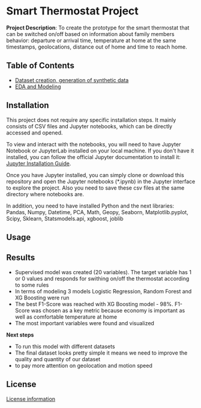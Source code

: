 # Smart Thermostat Project

**Project Description**: To create the prototype for the smart thermostat that can be 
switched on/off based on information about family members behavior: departure or arrival time, 
temperature at home at the same timestamps, geolocations, distance out of home and time to reach home.


## Table of Contents
- [Dataset creation, generation of synthetic data](dataset_sample_thermostat.ipynb)
- [EDA and Modeling](Prototype_EDA_Modeling.ipynb)

## Installation
This project does not require any specific installation steps. It mainly consists of CSV files and Jupyter notebooks, which can be directly accessed and opened.

To view and interact with the notebooks, you will need to have Jupyter Notebook or JupyterLab installed on your local machine. If you don't have it installed, you can follow the official Jupyter documentation to install it: [Jupyter Installation Guide](https://jupyter.org/install).

Once you have Jupyter installed, you can simply clone or download this repository and open the Jupyter notebooks (*.ipynb) in the Jupyter interface to explore the project. Also you need to save these csv files at the same directory where notebooks are.

In addition, you need to have installed Python and the next libraries: Pandas, Numpy, Datetime, PCA, Math, Geopy, Seaborn, Matplotlib.pyplot, Scipy, Sklearn, Statsmodels.api, xgboost, joblib


## Usage



## Results
- Supervised model was created (20 variables). The target variable has 1 or 0 values and responds for swithing on/off the thermostat according to some rules
- In terms of modeling 3 models Logistic Regression, Random Forest and XG Boosting were run
- The best F1-Score was reached with XG Boosting model - 98%. F1-Score was chosen as a key metric because economy is important as well as comfortable temperature at home
- The most important variables were found and visualized

**Next steps**
- To run this model with different datasets 
- The final dataset looks pretty simple it means we need to improve the quality and quantity of our dataset
- to pay more attention on geolocation and motion speed


## License

[License information](LICENSE)
